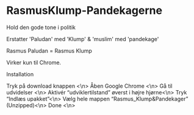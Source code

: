 # RasmusKlump-Pandekagerne
Hold den gode tone i politik

Erstatter 'Paludan' med 'Klump' & 'muslim' med 'pandekage'

Rasmus Paludan = Rasmus Klump

Virker kun til Chrome.



Installation

Tryk på download knappen <\n>
Åben Google Chrome <\n>
Gå til udvidelser <\n>
Aktivér “udviklertilstand” øverst i højre hjørne<\n>
Tryk “Indlæs upakket”<\n>
Vælg hele mappen “Rasmus_Klump&Pandekager” (Unzipped)<\n>
Done <\n>
